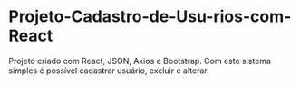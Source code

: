 # Projeto-Cadastro-de-Usu-rios-com-React
Projeto criado com React, JSON, Axios e Bootstrap.
Com este sistema simples é possível cadastrar usuário, excluir e alterar.
